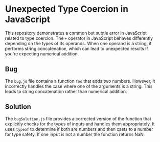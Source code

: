 # Unexpected Type Coercion in JavaScript

This repository demonstrates a common but subtle error in JavaScript related to type coercion.  The `+` operator in JavaScript behaves differently depending on the types of its operands.  When one operand is a string, it performs string concatenation, which can lead to unexpected results if you're expecting numerical addition.

## Bug

The `bug.js` file contains a function `foo` that adds two numbers. However, it incorrectly handles the case where one of the arguments is a string.  This leads to string concatenation rather than numerical addition.

## Solution

The `bugSolution.js` file provides a corrected version of the function that explicitly checks for the types of inputs and handles them appropriately. It uses `typeof` to determine if both are numbers and then casts to a number for type safety.  If one input is not a number the function returns NaN.
